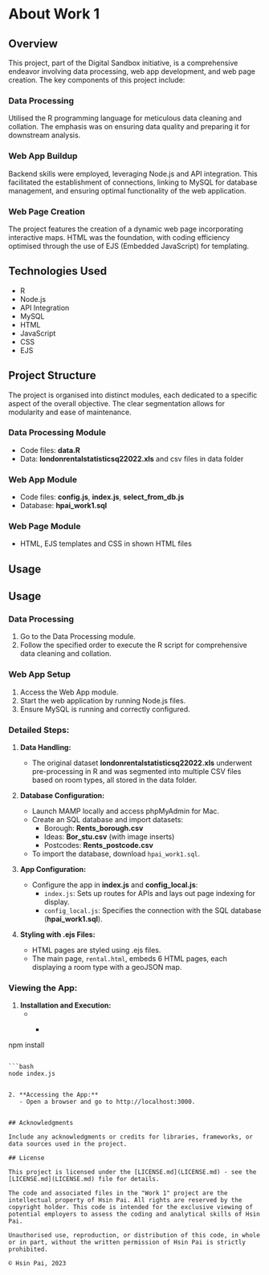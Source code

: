 # About Work 1

## Overview

This project, part of the Digital Sandbox initiative, is a comprehensive endeavor involving data processing, web app development, and web page creation. The key components of this project include:

### Data Processing

Utilised the R programming language for meticulous data cleaning and collation. The emphasis was on ensuring data quality and preparing it for downstream analysis.

### Web App Buildup

Backend skills were employed, leveraging Node.js and API integration. This facilitated the establishment of connections, linking to MySQL for database management, and ensuring optimal functionality of the web application.

### Web Page Creation

The project features the creation of a dynamic web page incorporating interactive maps. HTML was the foundation, with coding efficiency optimised through the use of EJS (Embedded JavaScript) for templating.

## Technologies Used

- R
- Node.js
- API Integration
- MySQL
- HTML
- JavaScript
- CSS
- EJS

## Project Structure

The project is organised into distinct modules, each dedicated to a specific aspect of the overall objective. The clear segmentation allows for modularity and ease of maintenance.

### Data Processing Module

- Code files: **data.R**
- Data: **londonrentalstatisticsq22022.xls** and csv files in data folder

### Web App Module

- Code files: **config.js**, **index.js**, **select_from_db.js**
- Database: **hpai_work1.sql**

### Web Page Module

- HTML, EJS templates and CSS in shown HTML files

## Usage

## Usage

### Data Processing

1. Go to the Data Processing module.
2. Follow the specified order to execute the R script for comprehensive data cleaning and collation.

### Web App Setup

1. Access the Web App module.
2. Start the web application by running Node.js files.
3. Ensure MySQL is running and correctly configured.

### Detailed Steps:

1. **Data Handling:**
   - The original dataset **londonrentalstatisticsq22022.xls** underwent pre-processing in R and was segmented into multiple CSV files based on room types, all stored in the data folder.

2. **Database Configuration:**
   - Launch MAMP locally and access phpMyAdmin for Mac.
   - Create an SQL database and import datasets:
     - Borough: **Rents_borough.csv**
     - Ideas: **Bor_stu.csv** (with image inserts)
     - Postcodes: **Rents_postcode.csv**
   - To import the database, download `hpai_work1.sql`.

3. **App Configuration:**
   - Configure the app in **index.js** and **config_local.js**:
     - `index.js`: Sets up routes for APIs and lays out page indexing for display.
     - `config_local.js`: Specifies the connection with the SQL database (**hpai_work1.sql**).

4. **Styling with .ejs Files:**
   - HTML pages are styled using .ejs files.
   - The main page, `rental.html`, embeds 6 HTML pages, each displaying a room type with a geoJSON map.

### Viewing the App:

1. **Installation and Execution:**
   - - ```bash
  npm install
  ```

  ```bash
  node index.js
  ```
```

2. **Accessing the App:**
   - Open a browser and go to http://localhost:3000.


## Acknowledgments

Include any acknowledgments or credits for libraries, frameworks, or data sources used in the project.

## License

This project is licensed under the [LICENSE.md](LICENSE.md) - see the [LICENSE.md](LICENSE.md) file for details.

The code and associated files in the "Work 1" project are the intellectual property of Hsin Pai. All rights are reserved by the copyright holder. This code is intended for the exclusive viewing of potential employers to assess the coding and analytical skills of Hsin Pai.

Unauthorised use, reproduction, or distribution of this code, in whole or in part, without the written permission of Hsin Pai is strictly prohibited.

© Hsin Pai, 2023

